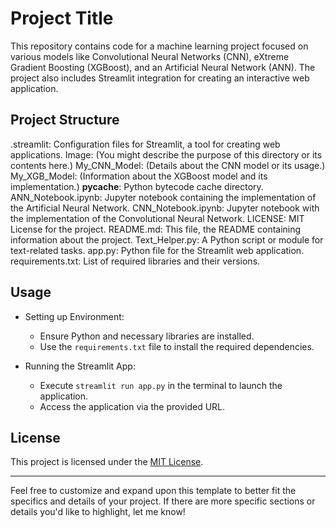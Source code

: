 # Project Title

This repository contains code for a machine learning project focused on various models like Convolutional Neural Networks (CNN), eXtreme Gradient Boosting (XGBoost), and an Artificial Neural Network (ANN). The project also includes Streamlit integration for creating an interactive web application.

## Project Structure

.streamlit: Configuration files for Streamlit, a tool for creating web applications.
Image: (You might describe the purpose of this directory or its contents here.)
My_CNN_Model: (Details about the CNN model or its usage.)
My_XGB_Model: (Information about the XGBoost model and its implementation.)
__pycache__: Python bytecode cache directory.
ANN_Notebook.ipynb: Jupyter notebook containing the implementation of the Artificial Neural Network.
CNN_Notebook.ipynb: Jupyter notebook with the implementation of the Convolutional Neural Network.
LICENSE: MIT License for the project.
README.md: This file, the README containing information about the project.
Text_Helper.py: A Python script or module for text-related tasks.
app.py: Python file for the Streamlit web application.
requirements.txt: List of required libraries and their versions.

## Usage

- Setting up Environment:
  - Ensure Python and necessary libraries are installed.
  - Use the `requirements.txt` file to install the required dependencies.

- Running the Streamlit App:
  - Execute `streamlit run app.py` in the terminal to launch the application.
  - Access the application via the provided URL.

## License

This project is licensed under the [MIT License](./LICENSE).

---

Feel free to customize and expand upon this template to better fit the specifics and details of your project. If there are more specific sections or details you'd like to highlight, let me know!
